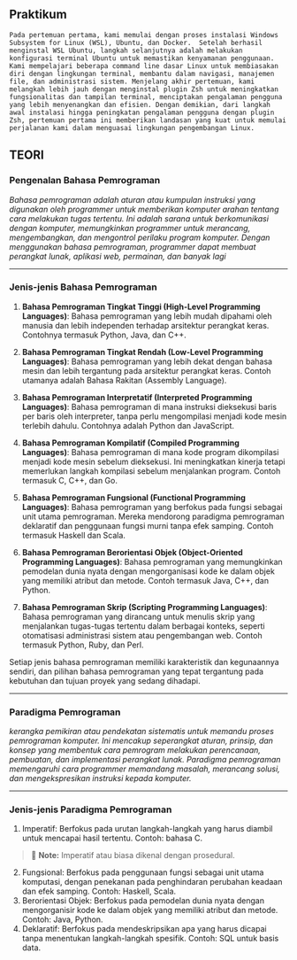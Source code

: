 ## Praktikum
```
Pada pertemuan pertama, kami memulai dengan proses instalasi Windows Subsystem for Linux (WSL), Ubuntu, dan Docker.  Setelah berhasil menginstal WSL Ubuntu, langkah selanjutnya adalah melakukan konfigurasi terminal Ubuntu untuk memastikan kenyamanan penggunaan. Kami mempelajari beberapa command line dasar Linux untuk membiasakan diri dengan lingkungan terminal, membantu dalam navigasi, manajemen file, dan administrasi sistem. Menjelang akhir pertemuan, kami melangkah lebih jauh dengan menginstal plugin Zsh untuk meningkatkan fungsionalitas dan tampilan terminal, menciptakan pengalaman pengguna yang lebih menyenangkan dan efisien. Dengan demikian, dari langkah awal instalasi hingga peningkatan pengalaman pengguna dengan plugin Zsh, pertemuan pertama ini memberikan landasan yang kuat untuk memulai perjalanan kami dalam menguasai lingkungan pengembangan Linux.
```

## TEORI

### Pengenalan Bahasa Pemrograman

*Bahasa pemrograman adalah aturan atau kumpulan instruksi yang digunakan oleh programmer untuk memberikan komputer arahan tentang cara melakukan tugas tertentu. Ini adalah sarana untuk berkomunikasi dengan komputer, memungkinkan programmer untuk merancang, mengembangkan, dan mengontrol perilaku program komputer. Dengan menggunakan bahasa pemrograman, programmer dapat membuat perangkat lunak, aplikasi web, permainan, dan banyak lagi*

___

### Jenis-jenis Bahasa Pemrograman

1. **Bahasa Pemrograman Tingkat Tinggi (High-Level Programming Languages)**: Bahasa pemrograman yang lebih mudah dipahami oleh manusia dan lebih independen terhadap arsitektur perangkat keras. Contohnya termasuk Python, Java, dan C++.

2. **Bahasa Pemrograman Tingkat Rendah (Low-Level Programming Languages)**: Bahasa pemrograman yang lebih dekat dengan bahasa mesin dan lebih tergantung pada arsitektur perangkat keras. Contoh utamanya adalah Bahasa Rakitan (Assembly Language).

3. **Bahasa Pemrograman Interpretatif (Interpreted Programming Languages)**: Bahasa pemrograman di mana instruksi dieksekusi baris per baris oleh interpreter, tanpa perlu mengompilasi menjadi kode mesin terlebih dahulu. Contohnya adalah Python dan JavaScript.

4. **Bahasa Pemrograman Kompilatif (Compiled Programming Languages)**: Bahasa pemrograman di mana kode program dikompilasi menjadi kode mesin sebelum dieksekusi. Ini meningkatkan kinerja tetapi memerlukan langkah kompilasi sebelum menjalankan program. Contoh termasuk C, C++, dan Go.

5. **Bahasa Pemrograman Fungsional (Functional Programming Languages)**: Bahasa pemrograman yang berfokus pada fungsi sebagai unit utama pemrograman. Mereka mendorong paradigma pemrograman deklaratif dan penggunaan fungsi murni tanpa efek samping. Contoh termasuk Haskell dan Scala.

6. **Bahasa Pemrograman Berorientasi Objek (Object-Oriented Programming Languages)**: Bahasa pemrograman yang memungkinkan pemodelan dunia nyata dengan mengorganisasi kode ke dalam objek yang memiliki atribut dan metode. Contoh termasuk Java, C++, dan Python.

7. **Bahasa Pemrograman Skrip (Scripting Programming Languages)**: Bahasa pemrograman yang dirancang untuk menulis skrip yang menjalankan tugas-tugas tertentu dalam berbagai konteks, seperti otomatisasi administrasi sistem atau pengembangan web. Contoh termasuk Python, Ruby, dan Perl.

Setiap jenis bahasa pemrograman memiliki karakteristik dan kegunaannya sendiri, dan pilihan bahasa pemrograman yang tepat tergantung pada kebutuhan dan tujuan proyek yang sedang dihadapi.

___

### Paradigma Pemrograman

*kerangka pemikiran atau pendekatan sistematis untuk memandu proses pemrograman komputer. Ini mencakup seperangkat aturan, prinsip, dan konsep yang membentuk cara pemrogram melakukan perencanaan, pembuatan, dan implementasi perangkat lunak. Paradigma pemrograman memengaruhi cara programmer memandang masalah, merancang solusi, dan mengekspresikan instruksi kepada komputer.*

___

### Jenis-jenis Paradigma Pemrograman

1. Imperatif: Berfokus pada urutan langkah-langkah yang harus diambil untuk mencapai hasil tertentu. Contoh: bahasa C.
> :memo: **Note:** Imperatif atau biasa dikenal dengan prosedural.
2. Fungsional: Berfokus pada penggunaan fungsi sebagai unit utama komputasi, dengan penekanan pada penghindaran perubahan keadaan dan efek samping. Contoh: Haskell, Scala. 
3. Berorientasi Objek: Berfokus pada pemodelan dunia nyata dengan mengorganisir kode ke dalam objek yang memiliki atribut dan metode. Contoh: Java, Python.
4. Deklaratif: Berfokus pada mendeskripsikan apa yang harus dicapai tanpa menentukan langkah-langkah spesifik. Contoh: SQL untuk basis data.
